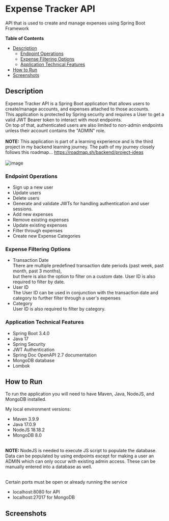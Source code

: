 # Expense Tracker API
API that is used to create and manage expenses using Spring Boot Framework

<b> Table of Contents </b> <br>
- [Description](#description)
  - [Endpoint Operations](#endpoint-operations)
  - [Expense Filtering Options](#expense-filtering-options)
  - [Application Technical Features](#application-technical-features)
- [How to Run](#how-to-run)
- [Screenshots](#screenshots)

## Description
Expense Tracker API is a Spring Boot application that allows users to create/manage accounts, and expenses attached to those accounts. <br>
This application is protected by Spring security and requires a User to get a valid JWT Bearer token to interact with most endpoints.<br>
On top of that, authenticated users are also limited to non-admin endpoints unless their account contains the "ADMIN" role. <br>
<br>
<b>NOTE:</b> This application is part of a learning experience and is the third project in my backend learning journey. The path of my journey closely follows this roadmap... https://roadmap.sh/backend/project-ideas <br>
<br>
![image](https://github.com/user-attachments/assets/9cd8232d-2d93-4e25-ae06-4789607842f5)
<br>
### Endpoint Operations

* Sign up a new user
* Update users
* Delete users
* Generate and validate JWTs for handling authentication and user sessions.
* Add new expenses
* Remove existing expenses
* Update existing expenses
* Filter through expenses
* Create new Expense Categories

### Expense Filtering Options
- Transaction Date  
   There are multiple predefined transaction date periods (past week, past month, past 3 months),  
   but there is also the option to filter on a custom date. User ID is also required to filter by date.
- User ID  
   The User ID can be used in conjunction with the transaction date and category to further filter through a user's expenses
- Category  
   User ID is also required to filter by category.
  
### Application Technical Features
* Spring Boot 3.4.0
* Java 17
* Spring Security
* JWT Authentication
* Spring Doc OpenAPI 2.7 documentation
* MongoDB database
* Lombok

## How to Run 
To run the application you will need to have Maven, Java, NodeJS, and MongoDB installed. <br>

My local environment versions:
- Maven 3.9.9
- Java 17.0.9
- NodeJS 18.18.2
- MongoDB 8.0

<br>
<b> NOTE: </b> NodeJS is needed to execute JS script to populate the database. Data can be populated by using endpoints except for making a user an ADMIN which can only occur with existing admin access. These can be manually entered into a database as well.<br>
<br>

Certain ports must be open or already running the service
- localhost:8080 for API  
- localhost:27017 for MongoDB


## Screenshots






